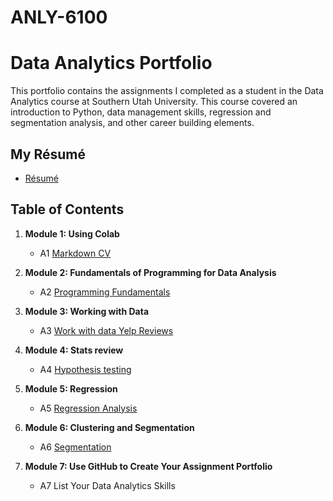 # ANLY-6100

# Data Analytics Portfolio
This portfolio contains the assignments I completed as a student in the Data Analytics course at Southern Utah University. This course covered an introduction to Python, data management skills, regression and segmentation analysis, and other career building elements.

## My Résumé
- [Résumé](https://colab.research.google.com/drive/159tnWL-YpMEGit7rR8ad6AnMN2W7CqrF?authuser=1)

## Table of Contents
1. **Module 1: Using Colab**
   - A1 [Markdown CV](https://colab.research.google.com/drive/159tnWL-YpMEGit7rR8ad6AnMN2W7CqrF?authuser=1)
   
2. **Module 2: Fundamentals of Programming for Data Analysis**
   - A2 [Programming Fundamentals](https://colab.research.google.com/drive/1ajZTpFFOaz08yzu_aqfrGOXKn3C-OPyf?authuser=1)
   
3. **Module 3: Working with Data**
   - A3 [Work with data Yelp Reviews](https://colab.research.google.com/drive/1QqeW819VyZCawRpdCFi_jI8XaYoWHT1H?authuser=1)
  
4. **Module 4: Stats review**
   - A4 [Hypothesis testing](https://colab.research.google.com/drive/1gyHpaA49y7_kRvod5QUBr0mTnbm7t0ix?authuser=1)

5. **Module 5: Regression**
   - A5 [Regression Analysis](https://colab.research.google.com/drive/1sYwHa7gmsbxPkEOFHhXzPNTy7ysGmqrd?authuser=1)

6. **Module 6: Clustering and Segmentation**
   - A6 [Segmentation](https://colab.research.google.com/drive/16Vex_s3ACXNCaEhJpYYQuedfrH2iQqHr?authuser=1)
   
7. **Module 7: Use GitHub to Create Your Assignment Portfolio**
    - A7 List Your Data Analytics Skills
